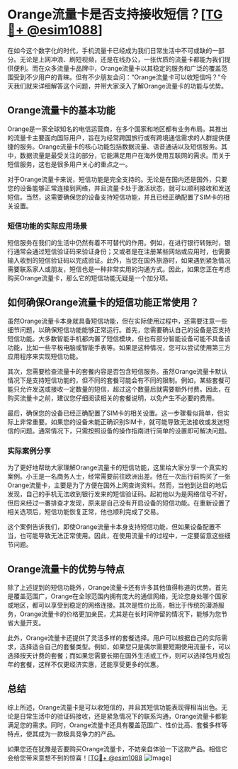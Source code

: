 # Orange流量卡是否支持接收短信？[[TG💪+ @esim1088](https://t.me/s/esim1088)]

在如今这个数字化的时代，手机流量卡已经成为我们日常生活中不可或缺的一部分。无论是上网冲浪、刷短视频，还是在线办公，一张优质的流量卡都能为我们提供便利。而在众多流量卡品牌中，Orange流量卡以其稳定的服务和广泛的覆盖范围受到不少用户的青睐。但有不少朋友会问：“Orange流量卡可以收短信吗？”今天我们就来详细解答这个问题，并带大家深入了解Orange流量卡的功能与优势。

## Orange流量卡的基本功能

Orange是一家全球知名的电信运营商，在多个国家和地区都有业务布局。其推出的流量卡主要面向国际用户，旨在为经常跨国旅行或有跨境通信需求的人群提供便捷的服务。Orange流量卡的核心功能包括数据流量、语音通话以及短信服务。其中，数据流量是最受关注的部分，它能满足用户在海外使用互联网的需求。而关于短信服务，这也是很多用户关心的重点之一。

对于Orange流量卡来说，短信功能是完全支持的。无论是在国内还是国外，只要您的设备能够正常连接到网络，并且流量卡处于激活状态，就可以顺利接收和发送短信。当然，这需要确保您的设备支持短信功能，并且已经正确配置了SIM卡的相关设置。

### 短信功能的实际应用场景

短信服务在我们的生活中仍然有着不可替代的作用。例如，在进行银行转账时，银行通常会通过短信验证码来验证身份；又或者是在注册某些网站或应用时，也需要输入收到的短信验证码以完成验证。此外，当您在国外旅游时，如果遇到紧急情况需要联系家人或朋友，短信也是一种非常实用的沟通方式。因此，如果您正在考虑购买Orange流量卡，那么它的短信功能无疑是一个加分项。

## 如何确保Orange流量卡的短信功能正常使用？

虽然Orange流量卡本身就具备短信功能，但在实际使用过程中，还需要注意一些细节问题，以确保短信功能能够正常运行。首先，您需要确认自己的设备是否支持短信功能。大多数智能手机都内置了短信模块，但也有部分智能设备可能不具备该功能，比如一些平板电脑或智能手表等。如果是这种情况，您可以尝试使用第三方应用程序来实现短信功能。

其次，您需要检查流量卡的套餐内容是否包含短信服务。虽然Orange流量卡默认情况下是支持短信功能的，但不同的套餐可能会有不同的限制。例如，某些套餐可能只允许发送或接收一定数量的短信，超过这个数量后就需要额外付费。因此，在购买流量卡之前，建议您仔细阅读相关的套餐说明，以免产生不必要的费用。

最后，确保您的设备已经正确配置了SIM卡的相关设置。这一步骤看似简单，但实际上非常重要。如果您的设备未能正确识别SIM卡，就可能导致无法接收或发送短信的问题。通常情况下，只需按照设备的操作指南进行简单的设置即可解决问题。

### 实际案例分享

为了更好地帮助大家理解Orange流量卡的短信功能，这里给大家分享一个真实的案例。小王是一名商务人士，经常需要前往欧洲出差。他在一次出行前购买了一张Orange流量卡，主要是为了方便在国外上网查询资料。然而，当他到达目的地后发现，自己的手机无法收到银行发来的短信验证码。起初他以为是网络信号不好，但后来经过一番排查才发现，原来是自己没有开启设备的短信功能。在重新设置了相关选项后，短信功能恢复正常，他也顺利完成了交易。

这个案例告诉我们，即使Orange流量卡本身支持短信功能，但如果设备配置不当，也可能导致无法正常使用。因此，在使用流量卡的过程中，一定要留意这些细节问题。

## Orange流量卡的优势与特点

除了上述提到的短信功能外，Orange流量卡还有许多其他值得称道的优势。首先是覆盖范围广，Orange在全球范围内拥有庞大的通信网络，无论您身处哪个国家或地区，都可以享受到稳定的网络连接。其次是性价比高，相比于传统的漫游服务，Orange流量卡的价格更加亲民，尤其是在长时间停留的情况下，能够为您节省大量开支。

此外，Orange流量卡还提供了灵活多样的套餐选择。用户可以根据自己的实际需求，选择适合自己的套餐类型。例如，如果您只是偶尔需要短期使用流量卡，可以选择按天计费的套餐；而如果您需要长期在国外生活或工作，则可以选择包月或包年的套餐，这样不仅更经济实惠，还能享受更多的优惠。

## 总结

综上所述，Orange流量卡是可以收短信的，并且其短信功能表现得相当出色。无论是日常生活中的验证码接收，还是紧急情况下的联系沟通，Orange流量卡都能满足您的需求。同时，Orange流量卡还具有覆盖范围广、性价比高、套餐多样等特点，使其成为一款极具竞争力的产品。

如果您还在犹豫是否要购买Orange流量卡，不妨亲自体验一下这款产品。相信它会给您带来意想不到的惊喜！[[TG💪+ @esim1088](https://t.me/s/esim1088) ![Image](https://i.postimg.cc/4NQfJmqS/Snipaste-2025-05-13-00-14-12.png)]